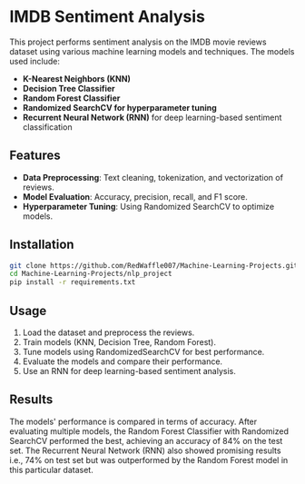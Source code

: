 # IMDB Sentiment Analysis

This project performs sentiment analysis on the IMDB movie reviews dataset using various machine learning models and techniques. The models used include:

- **K-Nearest Neighbors (KNN)**
- **Decision Tree Classifier**
- **Random Forest Classifier**
- **Randomized SearchCV for hyperparameter tuning**
- **Recurrent Neural Network (RNN)** for deep learning-based sentiment classification

## Features
- **Data Preprocessing**: Text cleaning, tokenization, and vectorization of reviews.
- **Model Evaluation**: Accuracy, precision, recall, and F1 score.
- **Hyperparameter Tuning**: Using Randomized SearchCV to optimize models.

## Installation

```bash
git clone https://github.com/RedWaffle007/Machine-Learning-Projects.git
cd Machine-Learning-Projects/nlp_project
pip install -r requirements.txt
```

## Usage

1. Load the dataset and preprocess the reviews.
2. Train models (KNN, Decision Tree, Random Forest).
3. Tune models using RandomizedSearchCV for best performance.
4. Evaluate the models and compare their performance.
5. Use an RNN for deep learning-based sentiment analysis.

## Results

The models' performance is compared in terms of accuracy. After evaluating multiple models, the Random Forest Classifier with Randomized SearchCV performed the best, achieving an accuracy of 84% on the test set. The Recurrent Neural Network (RNN) also showed promising results i.e., 74% on test set but was outperformed by the Random Forest model in this particular dataset.


